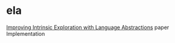 # ela

[Improving Intrinsic Exploration with Language Abstractions](https://arxiv.org/abs/2202.08938) paper Implementation
